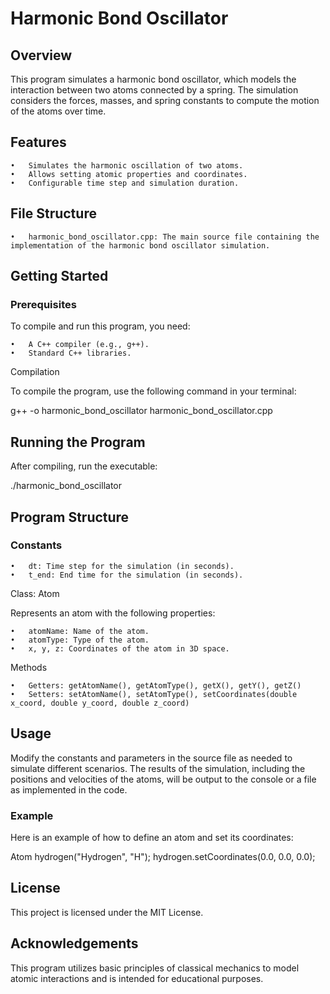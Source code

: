 # Harmonic Bond Oscillator

## Overview

This program simulates a harmonic bond oscillator, which models the interaction between two atoms connected by a spring. The simulation considers the forces, masses, and spring constants to compute the motion of the atoms over time.

## Features

	•	Simulates the harmonic oscillation of two atoms.
	•	Allows setting atomic properties and coordinates.
	•	Configurable time step and simulation duration.

## File Structure

	•	harmonic_bond_oscillator.cpp: The main source file containing the implementation of the harmonic bond oscillator simulation.

## Getting Started

### Prerequisites

To compile and run this program, you need:

	•	A C++ compiler (e.g., g++).
	•	Standard C++ libraries.

Compilation

To compile the program, use the following command in your terminal:

g++ -o harmonic_bond_oscillator harmonic_bond_oscillator.cpp

## Running the Program

After compiling, run the executable:

./harmonic_bond_oscillator

## Program Structure

### Constants

	•	dt: Time step for the simulation (in seconds).
	•	t_end: End time for the simulation (in seconds).

Class: Atom

Represents an atom with the following properties:

	•	atomName: Name of the atom.
	•	atomType: Type of the atom.
	•	x, y, z: Coordinates of the atom in 3D space.

Methods

	•	Getters: getAtomName(), getAtomType(), getX(), getY(), getZ()
	•	Setters: setAtomName(), setAtomType(), setCoordinates(double x_coord, double y_coord, double z_coord)

## Usage

Modify the constants and parameters in the source file as needed to simulate different scenarios. The results of the simulation, including the positions and velocities of the atoms, will be output to the console or a file as implemented in the code.

### Example

Here is an example of how to define an atom and set its coordinates:

Atom hydrogen("Hydrogen", "H");
hydrogen.setCoordinates(0.0, 0.0, 0.0);

## License

This project is licensed under the MIT License.

## Acknowledgements

This program utilizes basic principles of classical mechanics to model atomic interactions and is intended for educational purposes.
